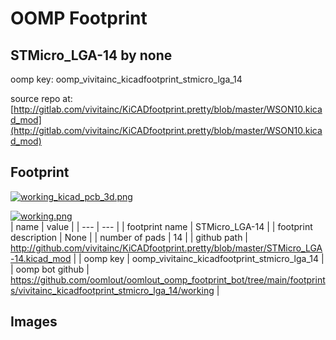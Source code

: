# OOMP Footprint  
## STMicro_LGA-14  by none  
  
oomp key: oomp_vivitainc_kicadfootprint_stmicro_lga_14  
  
source repo at: [http://gitlab.com/vivitainc/KiCADfootprint.pretty/blob/master/WSON10.kicad_mod](http://gitlab.com/vivitainc/KiCADfootprint.pretty/blob/master/WSON10.kicad_mod)  
## Footprint  
  
[![working_kicad_pcb_3d.png](working_kicad_pcb_3d_600.png)](working_kicad_pcb_3d.png)  
  
[![working.png](working_600.png)](working.png)  
| name | value | 
| --- | --- | 
| footprint name | STMicro_LGA-14 | 
| footprint description | None | 
| number of pads | 14 | 
| github path | http://github.com/vivitainc/KiCADfootprint.pretty/blob/master/STMicro_LGA-14.kicad_mod | 
| oomp key | oomp_vivitainc_kicadfootprint_stmicro_lga_14 | 
| oomp bot github | https://github.com/oomlout/oomlout_oomp_footprint_bot/tree/main/footprints/vivitainc_kicadfootprint_stmicro_lga_14/working | 
## Images  
